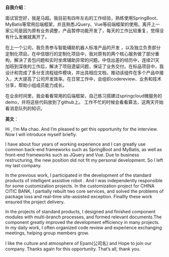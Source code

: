 **自我介绍**：

​		面试官您好，我是马超。我目前有四年左右的工作经验，熟练使用SpringBoot、MyBatis等常用后端框架，并且熟悉JQuery、Vue等前端框架的使用。离开上一家公司是因为原有业务调整，产品暂停功能开发了，每天的工作比较重复，觉得没有什么发展就离开了。

  在上一个公司，我负责参与智能辅助机器人标准产品的开发 ，以及独立负责部分定制化项目。在中信银行的定制化项目中，我对原有的两个核心服务做了部分重构，解决了丢包问题和实时坐席辅助异常的问题。中信出差的经历中，连续21天加班到深夜的工作后，解决了项目遗留问题，保证了业务交付。在标品项目中，我设计和完成了多分支流程组件模块，并出具相应文档，推动该组件在多个产品中接入，大大提高了公司开发效率。在日常工作中，会组织codereview、业务和技术分享，帮助小组成员能力成长。

   在业余时间里，我会看看常用的后端框架，自己练习搭建过springcloud微服务的demo，并将这些代码放到了github上。
工作不忙的时候会看看算法，这两天开始看消息队列的知识。





**英文**：

Hi , I’m Ma chao. And I’m pleased to get this opportunity for the interview. Now I will introduce myself briefly.

   I have about four years of working experience and I can greatly use common back-end frameworks such as SpringBoot and MyBatis, as well as front-end frameworks such as JQuery and Vue. Due to business restructuring, the new position did not fit my personal development. So I left my last company.

  In the previous work, I participated in the development of the standard products of intelligent assistive robot . And I was independently responsible for some customization projects. In the customization project for CHINA CITIC BANK, I partially rebuilt two core services, and solved the problems of package loss and real-time site-assisted exception. Finallly these work ensured the project delivery. 

  In the projects of standard products, I designed and finished component modules with multi-branch processes, and formed relevant documents.The component greatly improved the development efficiency in many projects. 
    In my daily work, I often organized code review and experience exchanging meetings, helping group members grow.

I like the culture and atmosphere of Epam(公司名) and Hope to join our company. Thanks again for this opportunity. That’s all, thank you.


